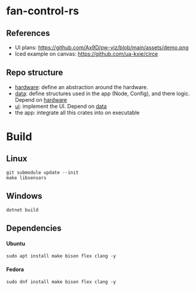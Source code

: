 # fan-control-rs

## References
- UI plans: https://github.com/Ax9D/pw-viz/blob/main/assets/demo.png
- Iced example on canvas: https://github.com/ua-kxie/circe



## Repo structure
- [hardware](./hardware/README.md): define an abstraction around the hardware.
- [data](./data/README.md): define structures used in the app (Node, Config), and there logic. Depend on [hardware](./hardware/README.md)
- [ui](./ui/README.md): implement the UI. Depend on [data](./data/README.md)
- the app: integrate all this crates into on executable


# Build

## Linux
```
git submodule update --init
make libsensors
```
## Windows
```
dotnet build
```
## Dependencies

#### Ubuntu
```
sudo apt install make bison flex clang -y
```
#### Fedora
```
sudo dnf install make bison flex clang -y